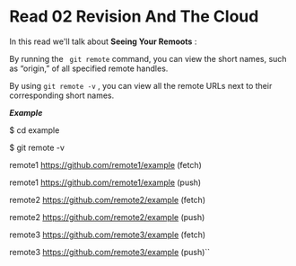 # Read 02 Revision And The Cloud
In this read we'll talk about **Seeing Your Remoots** :

By running the  `` git remote``  command, you can view the short names, such as “origin,” of all specified remote handles.

By using   ``git remote -v``  , you can view all the remote URLs next to their corresponding short names.



***Example***

$ cd example

$ git remote -v

remote1 https://github.com/remote1/example (fetch)

remote1 https://github.com/remote1/example (push)

remote2 https://github.com/remote2/example (fetch)

remote2 https://github.com/remote2/example (push)

remote3 https://github.com/remote3/example (fetch)

remote3 https://github.com/remote3/example (push)``
